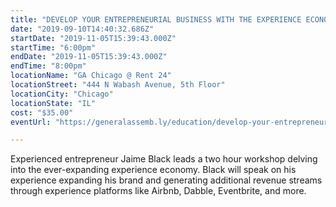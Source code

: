 ```yaml
---
title: "DEVELOP YOUR ENTREPRENEURIAL BUSINESS WITH THE EXPERIENCE ECONOMY "
date: "2019-09-10T14:40:32.686Z"
startDate: "2019-11-05T15:39:43.000Z"
startTime: "6:00pm"
endDate: "2019-11-05T15:39:43.000Z"
endTime: "8:00pm"
locationName: "GA Chicago @ Rent 24"
locationStreet: "444 N Wabash Avenue, 5th Floor"
locationCity: "Chicago"
locationState: "IL"
cost: "$35.00"
eventUrl: "https://generalassemb.ly/education/develop-your-entrepreneurial-business-with-the-experience-economy/chicago/88225"

---
```


Experienced entrepreneur Jaime Black leads a two hour workshop delving into the ever-expanding experience economy. Black will speak on his experience expanding his brand and generating additional revenue streams through experience platforms like Airbnb, Dabble, Eventbrite, and more.

